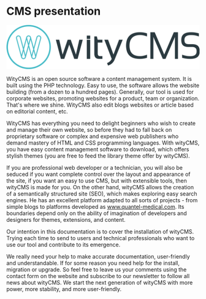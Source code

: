 # CMS presentation

![](Logo-wityCMS-V1-couleur.png)

WityCMS is an open source software a content management system. It is built using the PHP technology. Easy to use, the software allows the website building (from a dozen to a hundred pages). Generally, our tool is used for corporate websites, promoting websites for a product, team or organization. That's where we shine. WityCMS also edit blogs websites or article based on editorial content, etc.

WityCMS has everything you need to delight beginners who wish to create and manage their own website, so before they had to fall back on proprietary software or complex and expensive web publishers who demand mastery of HTML and CSS programming languages. With wityCMS, you have easy content management software to download, which offers stylish themes (you are free to feed the library theme offer by wityCMS).

If you are professional web developer or a technician, you will also be seduced if you want complete control over the layout and appearance of the site, if you want an easy to use CMS, but with extensible tools, then wityCMS is made for you. On the other hand, wityCMS allows the creation of a semantically structured site (SEO), which makes exploring easy search engines. He has an excellent platform adapted to all sorts of projects - from simple blogs to platforms developed as www.quantel-medical.com. Its boundaries depend only on the ability of imagination of developers and designers for themes, extensions, and content.

Our intention in this documentation is to cover the installation of wityCMS. Trying each time to send to users and technical professionals who want to use our tool and contribute to its emergence.

We really need your help to make accurate documentation, user-friendly and understandable. If for some reason you need help for the install, migration or upgrade. So feel free to leave us your comments using the contact form on the website and subscribe to our newsletter to follow all news about wityCMS.
We start the next generation of wityCMS with more power, more stability, and more user-friendly.